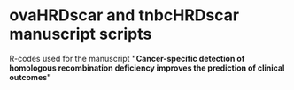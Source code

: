 # ovaHRDscar and tnbcHRDscar manuscript scripts

R-codes used for the manuscript **"Cancer-specific detection of homologous recombination deficiency improves the prediction of clinical outcomes"**

